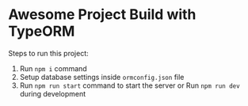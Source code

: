 # Awesome Project Build with TypeORM

Steps to run this project:

1. Run `npm i` command
2. Setup database settings inside `ormconfig.json` file
3. Run `npm run start` command to start the server or Run `npm run dev` during development
